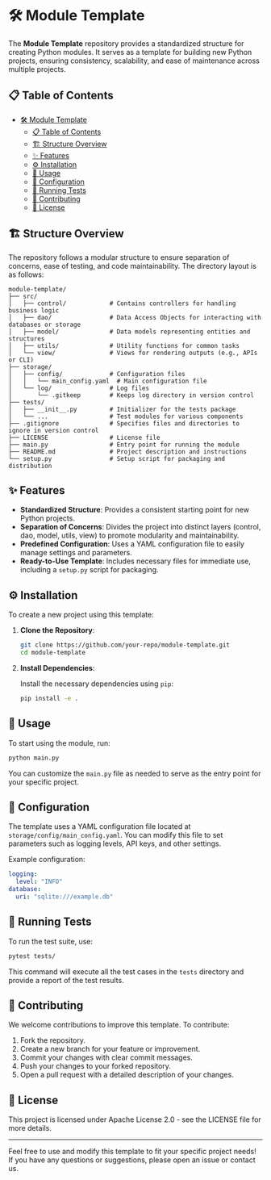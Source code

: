 # 🛠️ Module Template

The **Module Template** repository provides a standardized structure for creating Python modules. It serves as a template for building new Python projects, ensuring consistency, scalability, and ease of maintenance across multiple projects.

## 📋 Table of Contents

- [🛠️ Module Template](#️-module-template)
  - [📋 Table of Contents](#-table-of-contents)
  - [🏗️ Structure Overview](#️-structure-overview)
  - [✨ Features](#-features)
  - [⚙️ Installation](#️-installation)
  - [🚀 Usage](#-usage)
  - [🔧 Configuration](#-configuration)
  - [🧪 Running Tests](#-running-tests)
  - [🤝 Contributing](#-contributing)
  - [📄 License](#-license)

## 🏗️ Structure Overview

The repository follows a modular structure to ensure separation of concerns, ease of testing, and code maintainability. The directory layout is as follows:

```plaintext
module-template/
├── src/
│   ├── control/            # Contains controllers for handling business logic
│   ├── dao/                # Data Access Objects for interacting with databases or storage
│   ├── model/              # Data models representing entities and structures
│   ├── utils/              # Utility functions for common tasks
│   └── view/               # Views for rendering outputs (e.g., APIs or CLI)
├── storage/
│   ├── config/             # Configuration files
│   │   └── main_config.yaml  # Main configuration file
│   └── log/                # Log files
│       └── .gitkeep        # Keeps log directory in version control
├── tests/
│   ├── __init__.py         # Initializer for the tests package
│   └── ...                 # Test modules for various components
├── .gitignore              # Specifies files and directories to ignore in version control
├── LICENSE                 # License file
├── main.py                 # Entry point for running the module
├── README.md               # Project description and instructions
└── setup.py                # Setup script for packaging and distribution
```

## ✨ Features

- **Standardized Structure**: Provides a consistent starting point for new Python projects.
- **Separation of Concerns**: Divides the project into distinct layers (control, dao, model, utils, view) to promote modularity and maintainability.
- **Predefined Configuration**: Uses a YAML configuration file to easily manage settings and parameters.
- **Ready-to-Use Template**: Includes necessary files for immediate use, including a `setup.py` script for packaging.

## ⚙️ Installation

To create a new project using this template:

1. **Clone the Repository**:

   ```bash
   git clone https://github.com/your-repo/module-template.git
   cd module-template
   ```

2. **Install Dependencies**:

   Install the necessary dependencies using `pip`:

   ```bash
   pip install -e .
   ```

## 🚀 Usage

To start using the module, run:

```bash
python main.py
```

You can customize the `main.py` file as needed to serve as the entry point for your specific project.

## 🔧 Configuration

The template uses a YAML configuration file located at `storage/config/main_config.yaml`. You can modify this file to set parameters such as logging levels, API keys, and other settings.

Example configuration:

```yaml
logging:
  level: "INFO"
database:
  uri: "sqlite:///example.db"
```

## 🧪 Running Tests

To run the test suite, use:

```bash
pytest tests/
```

This command will execute all the test cases in the `tests` directory and provide a report of the test results.

## 🤝 Contributing

We welcome contributions to improve this template. To contribute:

1. Fork the repository.
2. Create a new branch for your feature or improvement.
3. Commit your changes with clear commit messages.
4. Push your changes to your forked repository.
5. Open a pull request with a detailed description of your changes.

## 📄 License

This project is licensed under Apache License 2.0 - see the LICENSE file for more details.

---

Feel free to use and modify this template to fit your specific project needs! If you have any questions or suggestions, please open an issue or contact us.
